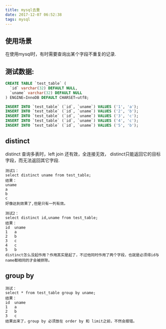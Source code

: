 ```yaml
---
title: mysql去重
date: 2017-12-07 06:52:38
tags: mysql
---
```

## 使用场景
在使用mysql时，有时需要查询出某个字段不重复的记录.
<!-- more -->

## 测试数据:
```sql
CREATE TABLE `test_table` (
  `id` varchar(32) DEFAULT NULL,
  `uname` varchar(32) DEFAULT NULL
) ENGINE=InnoDB DEFAULT CHARSET=utf8;

INSERT INTO `test_table` (`id`, `uname`) VALUES ('1', 'a');
INSERT INTO `test_table` (`id`, `uname`) VALUES ('2', 'b');
INSERT INTO `test_table` (`id`, `uname`) VALUES ('3', 'c');
INSERT INTO `test_table` (`id`, `uname`) VALUES ('4', 'c');
INSERT INTO `test_table` (`id`, `uname`) VALUES ('5', 'b');
```

## distinct
distinct 查询多表时，left join 还有效，全连接无效，
distinct只能返回它的目标字段，而无法返回其它字段.

```
测试1：
select distinct uname from test_table;
结果：
uname
a
b
c
好像达到效果了,但是只有一列有效。
```

```
测试2：
select distinct id,uname from test_table;
结果：
id  uname
1   a
2   b
3   c
4   c
5   b
distinct怎么没起作用？作用其实是起了，不过他同时作用了两个字段，也就是必须得id与name都相同的才会被排除。
```

## group by

```
测试：
select * from test_table group by uname;
结果：
id  uname
1   a
2   b
3   c
结果出来了，group by 必须放在 order by 和 limit之前，不然会报错。
```

